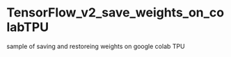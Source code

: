 # TensorFlow_v2_save_weights_on_colabTPU
sample of saving and restoreing weights on google colab TPU
